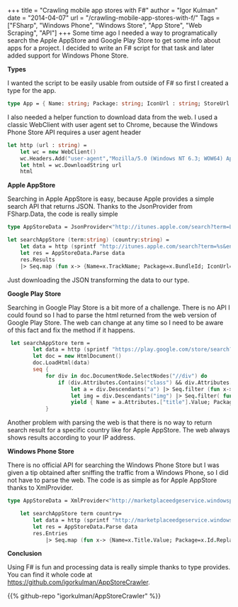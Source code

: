 +++
title = "Crawling mobile app stores with F#"
author = "Igor Kulman"
date = "2014-04-07"
url = "/crawling-mobile-app-stores-with-f/"
Tags = ["FSharp", "Windows Phone", "Windows Store", "App Store", "Web Scraping", "API"]
+++
Some time ago I needed a way to programatically search the Apple AppStore and Google Play Store to get some info about apps for a project. I decided to write an F# script for that task and later added support for Windows Phone Store.

**Types**

I wanted the script to be easily usable from outside of F# so first I created a type for the app.

```fsharp
type App = { Name: string; Package: string; IconUrl : string; StoreUrl: string}
```

I also needed a helper function to download data from the web. I used a classic WebClient with user agent set to Chrome, because the Windows Phone Store API requires a user agent header

<!--more-->

```fsharp
let http (url : string) =
    let wc = new WebClient()
    wc.Headers.Add("user-agent","Mozilla/5.0 (Windows NT 6.3; WOW64) AppleWebKit/537.36 (KHTML, like Gecko) Chrome/33.0.1750.154 Safari/537.36")
    let html = wc.DownloadString url
    html
```

**Apple AppStore**

Searching in Apple AppStore is easy, because Apple provides a simple search API that returns JSON. Thanks to the JsonProvider from FSharp.Data, the code is really simple

```fsharp
type AppStoreData = JsonProvider<"http://itunes.apple.com/search?term=LEMA&entity=software&country=CZ">

let searchAppStore (term:string) (country:string) =
    let data = http (sprintf "http://itunes.apple.com/search?term=%s&entity=software&country=%s" term country)
    let res = AppStoreData.Parse data
    res.Results
    |> Seq.map (fun x-> {Name=x.TrackName; Package=x.BundleId; IconUrl=x.ArtworkUrl60; StoreUrl = ""})
```

Just downloading the JSON transforming the data to our type.

**Google Play Store**

Searching in Google Play Store is a bit more of a challenge. There is no API I could found so I had to parse the html returned from the web version of Google Play Store. The web can change at any time so I need to be aware of this fact and fix the method if it happens.

```fsharp
 let searchAppStore term =
        let data = http (sprintf "https://play.google.com/store/search?q=%s&c=apps&num=100" term)
        let doc = new HtmlDocument()
        doc.LoadHtml(data)
        seq {
            for div in doc.DocumentNode.SelectNodes("//div") do
                if (div.Attributes.Contains("class") && div.Attributes.["class"].Value="card no-rationale square-cover apps small") then
                    let a = div.Descendants("a") |> Seq.filter (fun x->x.Attributes.Contains("class") && x.Attributes.["class"].Value="title") |> Seq.head
                    let img = div.Descendants("img") |> Seq.filter( fun x->x.Attributes.Contains("class") && x.Attributes.["class"].Value="cover-image") |> Seq.head
                    yield { Name = a.Attributes.["title"].Value; Package = div.Attributes.["data-docid"].Value; IconUrl = img.Attributes.["src"].Value; StoreUrl="https://play.google.com"+a.Attributes.["href"].Value}
            }
```

Another problem with parsing the web is that there is no way to return search result for a specific country like for Apple AppStore. The web always shows results according to your IP address.

**Windows Phone Store**

There is no official API for searching the Windows Phone Store but I was given a tip obtained after sniffing the traffic from a Windows Phone, so I did not have to parse the web. The code is as simple as for Apple AppStore thanks to XmlProvider.

```fsharp
type AppStoreData = XmlProvider<"http://marketplaceedgeservice.windowsphone.com/v8/catalog/apps?os=8.0.10521.0&cc=CZ&lang=en-US&chunkSize=50&q=igor%20kulman">

    let searchAppStore term country=
        let data = http (sprintf "http://marketplaceedgeservice.windowsphone.com/v8/catalog/apps?os=8.0.10521.0&cc=%s&lang=en-US&chunkSize=50&q=%s" country term)
        let res = AppStoreData.Parse data
        res.Entries
            |> Seq.map (fun x-> {Name=x.Title.Value; Package=x.Id.Replace("urn:uuid:",""); StoreUrl=(sprintf "http://windowsphone.com/s?appid=%s" (x.Id.Replace("urn:uuid:",""))); IconUrl = (sprintf "http://cdn.marketplaceimages.windowsphone.com/v8/images/%s&imagetype=icon_small" (x.Id.Replace("urn:uuid:","")))})
```

**Conclusion**

Using F# is fun and processing data is really simple thanks to type provides. You can find it whole code at <https://github.com/igorkulman/AppStoreCrawler>.

{{% github-repo "igorkulman/AppStoreCrawler" %}}
